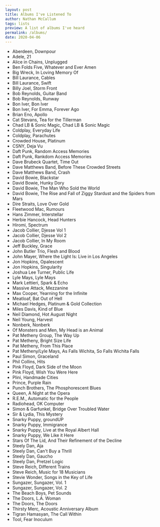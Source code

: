 ```yaml
---
layout: post
title: Albums I've Listened To
author: Nathan McCallum
tags: lists
preview: A list of albums I've heard
permalink: /albums/
date: 2020-04-06
---
```


- Aberdeen, Downpour
- Adele, 21
- Alice in Chains, Unplugged
- Ben Folds Five, Whatever and Ever Amen
- Big Wreck, In Loving Memory Of
- Bill Laurance, Cables
- Bill Laurance, Swift
- Billy Joel, Storm Front
- Bob Reynolds, Guitar Band
- Bob Reynolds, Runway
- Bon Iver, Bon Iver
- Bon Iver, For Emma, Forever Ago
- Brian Eno, Apollo
- Cat Stevans, Tea for the Tillerman
- Chad LB & Sonic Magic, Chad LB & Sonic Magic
- Coldplay, Everyday Life
- Coldplay, Parachutes
- Crowded House, Platinum
- CSNY, Deja Vu
- Daft Punk, Random Access Memories
- Daft Punk, Rankdom Access Memories
- Dave Brubeck Quartet, Time Out
- Dave Matthews Band, Before These Crowded Streets
- Dave Matthews Band, Crash
- David Bowie, Blackstar
- David Bowie, Hunky Dory
- David Bowie, The Man Who Sold the World
- David Bowie, The Rise and Fall of Ziggy Stardust and the Spiders from Mars
- Dire Straits, Love Over Gold
- Fleetwood Mac, Rumours
- Hans Zimmer, Interstellar
- Herbie Hancock, Head Hunters
- Hiromi, Spectrum
- Jacob Collier, Djesse Vol 1
- Jacob Collier, Djesse Vol 2
- Jacob Collier, In My Room
- Jeff Buckley, Grace
- John Butler Trio, Flesh and Blood
- John Mayer, Where the Light Is: Live in Los Angeles
- Jon Hopkins, Opalescent
- Jon Hopkins, Singularity
- Joshua Lee Turner, Public Life
- Lyle Mays, Lyle Mays
- Mark Lettieri, Spark & Echo
- Massive Attack, Mezzanine
- Max Cooper, Yearning for the Infinite
- Meatloaf, Bat Out of Hell
- Michael Hedges, Platinum & Gold Collection
- Miles Davis, Kind of Blue
- Neil Diamond, Hot August Night
- Neil Young, Harvest
- Nonberk, Nonberk
- Of Monsters and Men, My Head is an Animal
- Pat Metheny Group, The Way Up
- Pat Metheny, Bright Size Life
- Pat Metheny, From This Place
- Pat Metheny/Lyle Mays, As Falls Wichita, So Falls Wichita Falls
- Paul Simon, Graceland
- Phil Collins, Hits
- Pink Floyd, Dark Side of the Moon
- Pink Floyd, Wish You Were Here
- Plini, Handmade Cities
- Prince, Purple Rain
- Punch Brothers, The Phosphorescent Blues
- Queen, A Night at the Opera
- R.E.M., Automatic for the People
- Radiohead, OK Computer
- Simon & Garfunkel, Bridge Over Troubled Water
- Sir & Lydia, This Mystery
- Snarky Puppy, groundUP
- Snarky Puppy, Immigrance
- Snarky Puppy, Live at the Royal Albert Hall
- Snarky Puppy, We Like it Here
- Stars Of The Lid, And Their Refinement of the Decline
- Steely Dan, Aja
- Steely Dan, Can't Buy a Thrill
- Steely Dan, Gaucho
- Steely Dan, Pretzel Logic
- Steve Reich, Different Trains
- Steve Reich, Music for 18 Musicians
- Stevie Wonder, Songs in the Key of Life
- Sungazer, Sungazer, Vol. 1
- Sungazer, Sungazer, Vol. 2
- The Beach Boys, Pet Sounds
- The Doors, L.A. Woman
- The Doors, The Doors
- Thirsty Merc, Acoustic Anniversary Album
- Tigran Hamasyan, The Call Within
- Tool, Fear Inoculum
